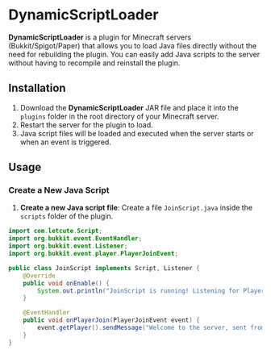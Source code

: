 # DynamicScriptLoader

**DynamicScriptLoader** is a plugin for Minecraft servers (Bukkit/Spigot/Paper) that allows you to load Java files directly without the need for rebuilding the plugin. You can easily add Java scripts to the server without having to recompile and reinstall the plugin.

## Installation

1. Download the **DynamicScriptLoader** JAR file and place it into the `plugins` folder in the root directory of your Minecraft server.
2. Restart the server for the plugin to load.
3. Java script files will be loaded and executed when the server starts or when an event is triggered.

## Usage

### Create a New Java Script

1. **Create a new Java script file**: Create a file `JoinScript.java` inside the `scripts` folder of the plugin.

```java
import com.letcute.Script;
import org.bukkit.event.EventHandler;
import org.bukkit.event.Listener;
import org.bukkit.event.player.PlayerJoinEvent;

public class JoinScript implements Script, Listener {
    @Override
    public void onEnable() {
        System.out.println("JoinScript is running! Listening for PlayerJoinEvent.");
    }

    @EventHandler
    public void onPlayerJoin(PlayerJoinEvent event) {
        event.getPlayer().sendMessage("Welcome to the server, sent from DynamicScriptLoader");
    }
}

